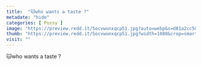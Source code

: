 ```yaml
---
title:  "🐱who wants a taste ?"
metadate: "hide"
categories: [ Pussy ]
image: "https://preview.redd.it/5ocvwunxqcp51.jpg?auto=webp&s=d81a2cc500d0b9f355f34e02e0a7afffa9df7d33"
thumb: "https://preview.redd.it/5ocvwunxqcp51.jpg?width=1080&crop=smart&auto=webp&s=9cfb05596a51aa3be9708074033da64cf95d4420"
visit: ""
---
```

🐱who wants a taste ?
